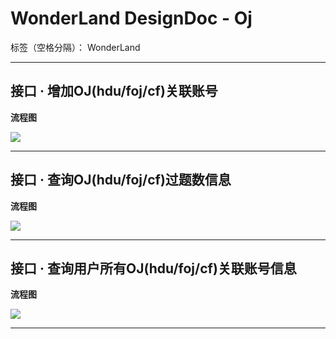 # WonderLand DesignDoc - Oj

标签（空格分隔）： WonderLand

---

## **接口 · 增加OJ(hdu/foj/cf)关联账号**

**流程图**

![](http://images2017.cnblogs.com/blog/885624/201711/885624-20171103181052701-1386420116.png)


---

## **接口 · 查询OJ(hdu/foj/cf)过题数信息**

**流程图**

![](http://images2017.cnblogs.com/blog/885624/201711/885624-20171107174408091-273993621.png)


---

## **接口 · 查询用户所有OJ(hdu/foj/cf)关联账号信息**

**流程图**

![](http://images2017.cnblogs.com/blog/885624/201711/885624-20171108212722809-7478247.png)


---